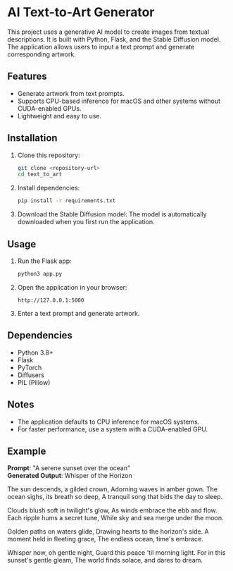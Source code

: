 # AI Text-to-Art Generator

This project uses a generative AI model to create images from textual descriptions. It is built with Python, Flask, and the Stable Diffusion model. The application allows users to input a text prompt and generate corresponding artwork.

## Features

- Generate artwork from text prompts.
- Supports CPU-based inference for macOS and other systems without CUDA-enabled GPUs.
- Lightweight and easy to use.

## Installation

1. Clone this repository:
   ```bash
   git clone <repository-url>
   cd text_to_art
   ```
2. Install dependencies:
   ```bash
   pip install -r requirements.txt
   ```
3. Download the Stable Diffusion model:
   The model is automatically downloaded when you first run the application.

## Usage

1. Run the Flask app:
   ```bash
   python3 app.py
   ```
2. Open the application in your browser:
   ```
   http://127.0.0.1:5000
   ```
3. Enter a text prompt and generate artwork.

## Dependencies

- Python 3.8+
- Flask
- PyTorch
- Diffusers
- PIL (Pillow)

## Notes

- The application defaults to CPU inference for macOS systems.
- For faster performance, use a system with a CUDA-enabled GPU.

## Example

**Prompt**: "A serene sunset over the ocean"  
**Generated Output**: 
Whisper of the Horizon

The sun descends, a gilded crown,
Adorning waves in amber gown.
The ocean sighs, its breath so deep,
A tranquil song that bids the day to sleep.

Clouds blush soft in twilight's glow,
As winds embrace the ebb and flow.
Each ripple hums a secret tune,
While sky and sea merge under the moon.

Golden paths on waters glide,
Drawing hearts to the horizon's side.
A moment held in fleeting grace,
The endless ocean, time's embrace.

Whisper now, oh gentle night,
Guard this peace 'til morning light.
For in this sunset's gentle gleam,
The world finds solace, and dares to dream.
